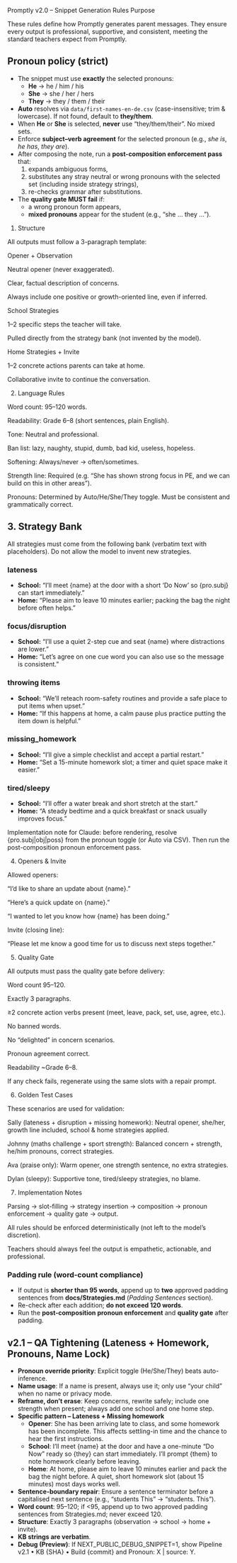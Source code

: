Promptly v2.0 – Snippet Generation Rules
Purpose

These rules define how Promptly generates parent messages. They ensure every output is professional, supportive, and consistent, meeting the standard teachers expect from Promptly.

## Pronoun policy (strict)

- The snippet must use **exactly** the selected pronouns:
  - **He** → he / him / his
  - **She** → she / her / hers
  - **They** → they / them / their
- **Auto** resolves via `data/first-names-en-de.csv` (case-insensitive; trim & lowercase). If not found, default to **they/them**.
- When **He** or **She** is selected, **never** use “they/them/their”. No mixed sets.
- Enforce **subject–verb agreement** for the selected pronoun (e.g., *she is*, *he has*, *they are*).
- After composing the note, run a **post-composition enforcement pass** that:
  1) expands ambiguous forms,
  2) substitutes any stray neutral or wrong pronouns with the selected set (including inside strategy strings),
  3) re-checks grammar after substitutions.
- The **quality gate MUST fail** if:
  - a wrong pronoun form appears,
  - **mixed pronouns** appear for the student (e.g., “she … they …”).



1. Structure

All outputs must follow a 3-paragraph template:

Opener + Observation

Neutral opener (never exaggerated).

Clear, factual description of concerns.

Always include one positive or growth-oriented line, even if inferred.

School Strategies

1–2 specific steps the teacher will take.

Pulled directly from the strategy bank (not invented by the model).

Home Strategies + Invite

1–2 concrete actions parents can take at home.

Collaborative invite to continue the conversation.

2. Language Rules

Word count: 95–120 words.

Readability: Grade 6–8 (short sentences, plain English).

Tone: Neutral and professional.

Ban list: lazy, naughty, stupid, dumb, bad kid, useless, hopeless.

Softening: Always/never → often/sometimes.

Strength line: Required (e.g. “She has shown strong focus in PE, and we can build on this in other areas”).

Pronouns: Determined by Auto/He/She/They toggle. Must be consistent and grammatically correct.

## 3. Strategy Bank

All strategies must come from the following bank (verbatim text with placeholders).
Do not allow the model to invent new strategies.

### lateness
- **School:** “I’ll meet {name} at the door with a short ‘Do Now’ so {pro.subj} can start immediately.”
- **Home:** “Please aim to leave 10 minutes earlier; packing the bag the night before often helps.”

### focus/disruption
- **School:** “I’ll use a quiet 2-step cue and seat {name} where distractions are lower.”
- **Home:** “Let’s agree on one cue word you can also use so the message is consistent.”

### throwing items
- **School:** “We’ll reteach room-safety routines and provide a safe place to put items when upset.”
- **Home:** “If this happens at home, a calm pause plus practice putting the item down is helpful.”

### missing_homework
- **School:** “I’ll give a simple checklist and accept a partial restart.”
- **Home:** “Set a 15-minute homework slot; a timer and quiet space make it easier.”

### tired/sleepy
- **School:** “I’ll offer a water break and short stretch at the start.”
- **Home:** “A steady bedtime and a quick breakfast or snack usually improves focus.”

Implementation note for Claude: before rendering, resolve {pro.subj|obj|poss} from the pronoun toggle (or Auto via CSV). Then run the post-composition pronoun enforcement pass.

4. Openers & Invite

Allowed openers:

“I’d like to share an update about {name}.”

“Here’s a quick update on {name}.”

“I wanted to let you know how {name} has been doing.”

Invite (closing line):

“Please let me know a good time for us to discuss next steps together.”

5. Quality Gate

All outputs must pass the quality gate before delivery:

Word count 95–120.

Exactly 3 paragraphs.

≥2 concrete action verbs present (meet, leave, pack, set, use, agree, etc.).

No banned words.

No “delighted” in concern scenarios.

Pronoun agreement correct.

Readability ~Grade 6–8.

If any check fails, regenerate using the same slots with a repair prompt.

6. Golden Test Cases

These scenarios are used for validation:

Sally (lateness + disruption + missing homework): Neutral opener, she/her, growth line included, school & home strategies applied.

Johnny (maths challenge + sport strength): Balanced concern + strength, he/him pronouns, correct strategies.

Ava (praise only): Warm opener, one strength sentence, no extra strategies.

Dylan (sleepy): Supportive tone, tired/sleepy strategies, no blame.

7. Implementation Notes

Parsing → slot-filling → strategy insertion → composition → pronoun enforcement → quality gate → output.

All rules should be enforced deterministically (not left to the model’s discretion).

Teachers should always feel the output is empathetic, actionable, and professional.

### Padding rule (word-count compliance)

- If output is **shorter than 95 words**, append up to **two** approved padding sentences from **docs/Strategies.md** (*Padding Sentences* section).  
- Re-check after each addition; **do not exceed 120 words**.  
- Run the **post-composition pronoun enforcement** and **quality gate** after padding.

## v2.1 – QA Tightening (Lateness + Homework, Pronouns, Name Lock)

- **Pronoun override priority**: Explicit toggle (He/She/They) beats auto-inference.
- **Name usage**: If a name is present, always use it; only use “your child” when no name or privacy mode.
- **Reframe, don’t erase**: Keep concerns, rewrite safely; include one strength when present; always add one school and one home step.
- **Specific pattern – Lateness + Missing homework**
  - **Opener**: She has been arriving late to class, and some homework has been incomplete. This affects settling-in time and the chance to hear the first instructions.
  - **School**: I’ll meet {name} at the door and have a one-minute “Do Now” ready so {they} can start immediately. I’ll prompt {them} to note homework clearly before leaving.
  - **Home**: At home, please aim to leave 10 minutes earlier and pack the bag the night before. A quiet, short homework slot (about 15 minutes) most days works well.
- **Sentence-boundary repair**: Ensure a sentence terminator before a capitalised next sentence (e.g., “students This” → “students. This”).
- **Word count**: 95–120; if <95, append up to two approved padding sentences from Strategies.md; never exceed 120.
- **Structure**: Exactly 3 paragraphs (observation → school → home + invite).
- **KB strings are verbatim**.
- **Debug (Preview)**: If NEXT_PUBLIC_DEBUG_SNIPPET=1, show Pipeline v2.1 • KB {SHA} • Build {commit} and Pronoun: X | source: Y.
